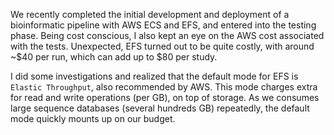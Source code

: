 We recently completed the initial development and deployment of a bioinformatic pipeline with AWS ECS and EFS, and entered into the testing phase. Being cost conscious, I also kept an eye on the AWS cost associated with the tests. 
Unexpected, EFS turned out to be quite costly, with around ~$40 per run, which can add up to $80 per study.  

I did some investigations and realized that the default mode for EFS is `Elastic Throughput`, also recommended by AWS. This mode charges extra for read and write operations (per GB), on top of storage. As we consumes large sequence databases 
(several hundreds GB) repeatedly, the default mode quickly mounts up on our budget.  
